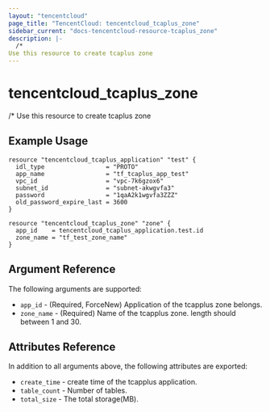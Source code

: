 ```yaml
---
layout: "tencentcloud"
page_title: "TencentCloud: tencentcloud_tcaplus_zone"
sidebar_current: "docs-tencentcloud-resource-tcaplus_zone"
description: |-
  /*
Use this resource to create tcaplus zone
---
```


# tencentcloud_tcaplus_zone

/*
Use this resource to create tcaplus zone

## Example Usage

```hcl
resource "tencentcloud_tcaplus_application" "test" {
  idl_type                 = "PROTO"
  app_name                 = "tf_tcaplus_app_test"
  vpc_id                   = "vpc-7k6gzox6"
  subnet_id                = "subnet-akwgvfa3"
  password                 = "1qaA2k1wgvfa3ZZZ"
  old_password_expire_last = 3600
}

resource "tencentcloud_tcaplus_zone" "zone" {
  app_id    = tencentcloud_tcaplus_application.test.id
  zone_name = "tf_test_zone_name"
}
```

## Argument Reference

The following arguments are supported:

* `app_id` - (Required, ForceNew) Application of the tcapplus zone belongs.
* `zone_name` - (Required) Name of the tcapplus zone. length should between 1 and 30.

## Attributes Reference

In addition to all arguments above, the following attributes are exported:

* `create_time` - create time of the tcapplus application.
* `table_count` - Number of tables.
* `total_size` - The total storage(MB).


